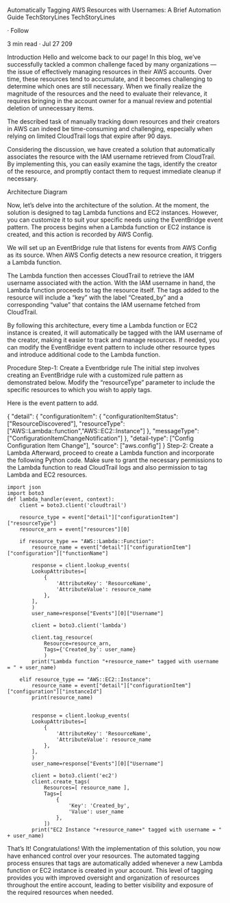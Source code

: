 Automatically Tagging AWS Resources with Usernames: A Brief Automation Guide
TechStoryLines
TechStoryLines

·
Follow

3 min read
·
Jul 27
209






Introduction
Hello and welcome back to our page! In this blog, we’ve successfully tackled a common challenge faced by many organizations — the issue of effectively managing resources in their AWS accounts. Over time, these resources tend to accumulate, and it becomes challenging to determine which ones are still necessary. When we finally realize the magnitude of the resources and the need to evaluate their relevance, it requires bringing in the account owner for a manual review and potential deletion of unnecessary items.

The described task of manually tracking down resources and their creators in AWS can indeed be time-consuming and challenging, especially when relying on limited CloudTrail logs that expire after 90 days.

Considering the discussion, we have created a solution that automatically associates the resource with the IAM username retrieved from CloudTrail. By implementing this, you can easily examine the tags, identify the creator of the resource, and promptly contact them to request immediate cleanup if necessary.

Architecture Diagram

Now, let’s delve into the architecture of the solution. At the moment, the solution is designed to tag Lambda functions and EC2 instances. However, you can customize it to suit your specific needs using the EventBridge event pattern. The process begins when a Lambda function or EC2 instance is created, and this action is recorded by AWS Config.

We will set up an EventBridge rule that listens for events from AWS Config as its source. When AWS Config detects a new resource creation, it triggers a Lambda function.

The Lambda function then accesses CloudTrail to retrieve the IAM username associated with the action. With the IAM username in hand, the Lambda function proceeds to tag the resource itself. The tags added to the resource will include a “key” with the label “Created_by” and a corresponding “value” that contains the IAM username fetched from CloudTrail.

By following this architecture, every time a Lambda function or EC2 instance is created, it will automatically be tagged with the IAM username of the creator, making it easier to track and manage resources. If needed, you can modify the EventBridge event pattern to include other resource types and introduce additional code to the Lambda function.

Procedure
Step-1: Create a Eventbridge rule
The initial step involves creating an EventBridge rule with a customized rule pattern as demonstrated below. Modify the “resourceType” parameter to include the specific resources to which you wish to apply tags.

Here is the event pattern to add.

{
  "detail": {
    "configurationItem": {
      "configurationItemStatus": ["ResourceDiscovered"],
      "resourceType": ["AWS::Lambda::function","AWS::EC2::Instance"]
    },
    "messageType": ["ConfigurationItemChangeNotification"]
  },
  "detail-type": ["Config Configuration Item Change"],
  "source": ["aws.config"]
}
Step-2: Create a Lambda
Afterward, proceed to create a Lambda function and incorporate the following Python code. Make sure to grant the necessary permissions to the Lambda function to read CloudTrail logs and also permission to tag Lambda and EC2 resources.

```
import json
import boto3
def lambda_handler(event, context): 
    client = boto3.client('cloudtrail')
    
    resource_type = event["detail"]["configurationItem"]["resourceType"]
    resource_arn = event["resources"][0]
    
    if resource_type == "AWS::Lambda::Function":
        resource_name = event["detail"]["configurationItem"]["configuration"]["functionName"]
        
        response = client.lookup_events(
        LookupAttributes=[
            {
                'AttributeKey': 'ResourceName',
                'AttributeValue': resource_name
            },
        ],
        )
        user_name=response["Events"][0]["Username"]
        
        client = boto3.client('lambda')
        
        client.tag_resource(
            Resource=resource_arn,
            Tags={'Created_by': user_name}
            )
        print("Lambda function "+resource_name+" tagged with username = " + user_name)
    
    elif resource_type == "AWS::EC2::Instance":
        resource_name = event["detail"]["configurationItem"]["configuration"]["instanceId"]
        print(resource_name)
       
        
        response = client.lookup_events(
        LookupAttributes=[
            {
                'AttributeKey': 'ResourceName',
                'AttributeValue': resource_name
            },
        ],
        )
        user_name=response["Events"][0]["Username"]
        
        client = boto3.client('ec2')
        client.create_tags(
            Resources=[ resource_name ],
            Tags=[
                {
                    'Key': 'Created_by',
                    'Value': user_name
                },
            ])
        print("EC2 Instance "+resource_name+" tagged with username = " + user_name)
```
That’s It!
Congratulations! With the implementation of this solution, you now have enhanced control over your resources. The automated tagging process ensures that tags are automatically added whenever a new Lambda function or EC2 instance is created in your account. This level of tagging provides you with improved oversight and organization of resources throughout the entire account, leading to better visibility and exposure of the required resources when needed.
